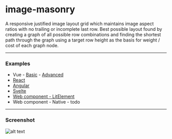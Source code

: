 # image-masonry

A responsive justified image layout grid which maintains image aspect ratios with no trailing or incomplete last row. Best possible layout found by creating a graph of all possible row combinations and finding the shortest path through the graph using a target row height as the basis for weight / cost of each graph node.

---

### Examples
* Vue - [Basic](https://fergaldoyle.github.io/image-masonry/vue-basic.html) - [Advanced](https://fergaldoyle.github.io/image-masonry/vue-advanced.html)
* [React](https://fergaldoyle.github.io/image-masonry/react.html)
* [Angular](https://fergaldoyle.github.io/image-masonry/angular.html)
* [Svelte](https://fergaldoyle.github.io/image-masonry/svelte.html)
* [Web component - LitElement](https://fergaldoyle.github.io/image-masonry/litelement.html)
* Web component - Native - todo



---


### Screenshot
![alt text](https://raw.githubusercontent.com/fergaldoyle/image-masonry/master/docs/masonry.jpg "Image masonry")

